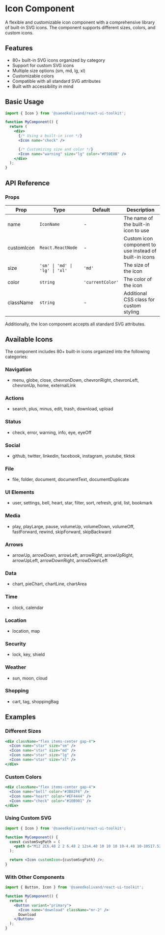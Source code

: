 # Icon Component

A flexible and customizable icon component with a comprehensive library of built-in SVG icons. The component supports different sizes, colors, and custom icons.

## Features

- 80+ built-in SVG icons organized by category
- Support for custom SVG icons
- Multiple size options (sm, md, lg, xl)
- Customizable colors
- Compatible with all standard SVG attributes
- Built with accessibility in mind

## Basic Usage

```jsx
import { Icon } from '@saeedkolivand/react-ui-toolkit';

function MyComponent() {
  return (
    <div>
      {/* Using a built-in icon */}
      <Icon name="check" />

      {/* Customizing size and color */}
      <Icon name="warning" size="lg" color="#F59E0B" />
    </div>
  );
}
```

## API Reference

### Props

| Prop | Type | Default | Description |
|------|------|---------|-------------|
| name | `IconName` | - | The name of the built-in icon to use |
| customIcon | `React.ReactNode` | - | Custom icon component to use instead of built-in icons |
| size | `'sm' \| 'md' \| 'lg' \| 'xl'` | `'md'` | The size of the icon |
| color | `string` | `'currentColor'` | The color of the icon |
| className | `string` | - | Additional CSS class for custom styling |

Additionally, the Icon component accepts all standard SVG attributes.

## Available Icons

The component includes 80+ built-in icons organized into the following categories:

### Navigation
- menu, globe, close, chevronDown, chevronRight, chevronLeft, chevronUp, home, externalLink

### Actions
- search, plus, minus, edit, trash, download, upload

### Status
- check, error, warning, info, eye, eyeOff

### Social
- github, twitter, linkedin, facebook, instagram, youtube, tiktok

### File
- file, folder, document, documentText, documentDuplicate

### UI Elements
- user, settings, bell, heart, star, filter, sort, refresh, grid, list, bookmark

### Media
- play, playLarge, pause, volumeUp, volumeDown, volumeOff, fastForward, rewind, skipForward, skipBackward

### Arrows
- arrowUp, arrowDown, arrowLeft, arrowRight, arrowUpRight, arrowUpLeft, arrowDownRight, arrowDownLeft

### Data
- chart, pieChart, chartLine, chartArea

### Time
- clock, calendar

### Location
- location, map

### Security
- lock, key, shield

### Weather
- sun, moon, cloud

### Shopping
- cart, tag, shoppingBag

## Examples

### Different Sizes

```jsx
<div className="flex items-center gap-4">
  <Icon name="star" size="sm" />
  <Icon name="star" size="md" />
  <Icon name="star" size="lg" />
  <Icon name="star" size="xl" />
</div>
```

### Custom Colors

```jsx
<div className="flex items-center gap-4">
  <Icon name="bell" color="#3B82F6" />
  <Icon name="heart" color="#EF4444" />
  <Icon name="check" color="#10B981" />
</div>
```

### Using Custom SVG

```jsx
import { Icon } from '@saeedkolivand/react-ui-toolkit';

function MyComponent() {
  const customSvgPath = (
    <path d="M12 2C6.48 2 2 6.48 2 12s4.48 10 10 10 10-4.48 10-10S17.52 2 12 2zm1 15h-2v-2h2v2zm0-4h-2V7h2v6z" />
  );

  return <Icon customIcon={customSvgPath} />;
}
```

### With Other Components

```jsx
import { Button, Icon } from '@saeedkolivand/react-ui-toolkit';

function MyComponent() {
  return (
    <Button variant="primary">
      <Icon name="download" className="mr-2" />
      Download
    </Button>
  );
}
```
